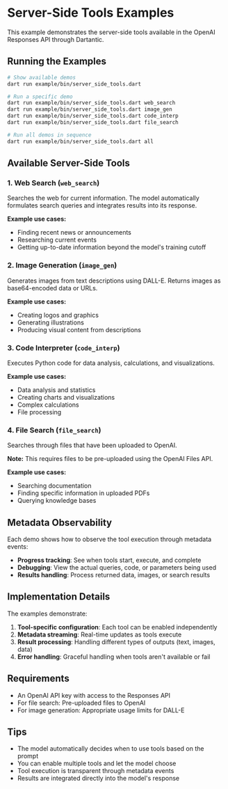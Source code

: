 # Server-Side Tools Examples

This example demonstrates the server-side tools available in the OpenAI Responses API through Dartantic.

## Running the Examples

```bash
# Show available demos
dart run example/bin/server_side_tools.dart

# Run a specific demo
dart run example/bin/server_side_tools.dart web_search
dart run example/bin/server_side_tools.dart image_gen
dart run example/bin/server_side_tools.dart code_interp
dart run example/bin/server_side_tools.dart file_search

# Run all demos in sequence
dart run example/bin/server_side_tools.dart all
```

## Available Server-Side Tools

### 1. Web Search (`web_search`)
Searches the web for current information. The model automatically formulates search queries and integrates results into its response.

**Example use cases:**
- Finding recent news or announcements
- Researching current events
- Getting up-to-date information beyond the model's training cutoff

### 2. Image Generation (`image_gen`)
Generates images from text descriptions using DALL-E. Returns images as base64-encoded data or URLs.

**Example use cases:**
- Creating logos and graphics
- Generating illustrations
- Producing visual content from descriptions

### 3. Code Interpreter (`code_interp`)
Executes Python code for data analysis, calculations, and visualizations.

**Example use cases:**
- Data analysis and statistics
- Creating charts and visualizations
- Complex calculations
- File processing

### 4. File Search (`file_search`)
Searches through files that have been uploaded to OpenAI. 

**Note:** This requires files to be pre-uploaded using the OpenAI Files API.

**Example use cases:**
- Searching documentation
- Finding specific information in uploaded PDFs
- Querying knowledge bases

## Metadata Observability

Each demo shows how to observe the tool execution through metadata events:

- **Progress tracking**: See when tools start, execute, and complete
- **Debugging**: View the actual queries, code, or parameters being used
- **Results handling**: Process returned data, images, or search results

## Implementation Details

The examples demonstrate:

1. **Tool-specific configuration**: Each tool can be enabled independently
2. **Metadata streaming**: Real-time updates as tools execute
3. **Result processing**: Handling different types of outputs (text, images, data)
4. **Error handling**: Graceful handling when tools aren't available or fail

## Requirements

- An OpenAI API key with access to the Responses API
- For file search: Pre-uploaded files to OpenAI
- For image generation: Appropriate usage limits for DALL-E

## Tips

- The model automatically decides when to use tools based on the prompt
- You can enable multiple tools and let the model choose
- Tool execution is transparent through metadata events
- Results are integrated directly into the model's response